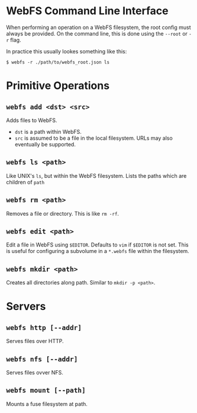 # WebFS Command Line Interface

When performing an operation on a WebFS filesystem, the root config must always be provided.
On the command line, this is done using the `--root` or `-r` flag.

In practice this usually lookes something like this:
```shell
$ webfs -r ./path/to/webfs_root.json ls
```

# Primitive Operations

## `webfs add <dst> <src>`
Adds files to WebFS.
- `dst` is a path within WebFS.
- `src` is assumed to be a file in the local filesystem.
URLs may also eventually be supported.

## `webfs ls <path>`
Like UNIX's `ls`, but within the WebFS filesystem.
Lists the paths which are children of `path`

## `webfs rm <path>`
Removes a file or directory.
This is like `rm -rf`.

## `webfs edit <path>`
Edit a file in WebFS using `$EDITOR`.
Defaults to `vim` if `$EDITOR` is not set.
This is useful for configuring a subvolume in a `*.webfs` file within the filesystem.

## `webfs mkdir <path>`
Creates all directories along path.
Similar to `mkdir -p <path>`.

# Servers
## `webfs http [--addr]`
Serves files over HTTP.

## `webfs nfs [--addr]`
Serves files ovver NFS.

## `webfs mount [--path]`
Mounts a fuse filesystem at path.
